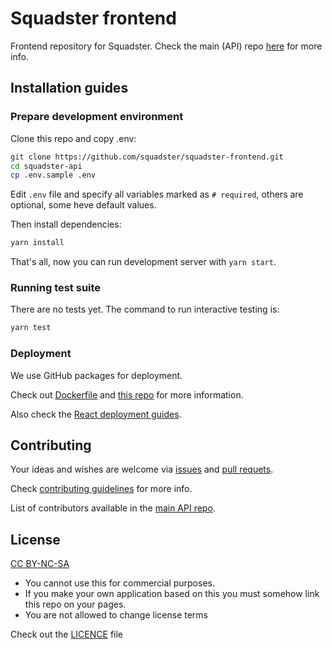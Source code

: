 # Squadster frontend

Frontend repository for Squadster. Check the main (API) repo [here](https://github.com/squadster/squadster-api) for more info.

## Installation guides

### Prepare development environment

Clone this repo and copy .env:

```bash
git clone https://github.com/squadster/squadster-frontend.git
cd squadster-api
cp .env.sample .env
```

Edit `.env` file and specify all variables marked as `# required`, others are optional, some heve default values.

Then install dependencies:

```bash
yarn install
```

That's all, now you can run development server with `yarn start`.

### Running test suite

There are no tests yet. The command to run interactive testing is:

```bash
yarn test
```

### Deployment

We use GitHub packages for deployment.

Check out [Dockerfile](Dockerfile) and [this repo](https://github.com/squadster/squadster-deployment) for more information.

Also check the [React deployment guides](https://facebook.github.io/create-react-app/docs/deployment).

## Contributing

Your ideas and wishes are welcome via [issues](https://github.com/squadster/squadster-frontend/issues) and [pull requets](https://github.com/squadster/squadster-frontend/pulls).

Check [contributing guidelines](CONTRIBUTING.md) for more info.

List of contributors available in the [main API repo](https://github.com/squadster/squadster-api).

## License

[CC BY-NC-SA](https://creativecommons.org/licenses/by-nc-sa/4.0)

* You cannot use this for commercial purposes.
* If you make your own application based on this you must somehow link this repo on your pages.
* You are not allowed to change license terms

Check out the [LICENCE](LICENSE.md) file
